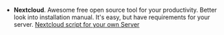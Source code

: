- **Nextcloud**. Awesome free open source tool for your productivity. Better look into installation manual. It's easy, but have requirements for your server. [Nextcloud script for your own Server](https://docs.hanssonit.se/s/bj0vl1ihv0jgrmfm08j0/build-your-own/d/bj0vl4ahv0jgrmfm0950/nextcloud-vm)